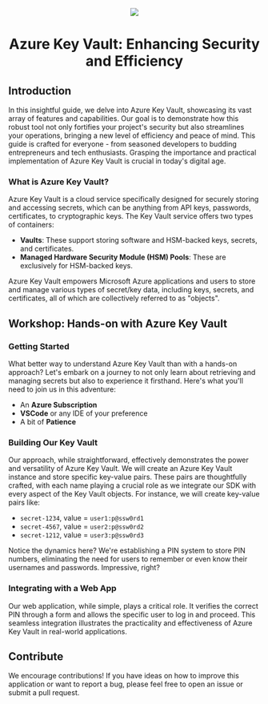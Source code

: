 <p align="center">
  <a href="https://skillicons.dev">
    <img src="https://skillicons.dev/icons?i=azure,py,html,css,vscode" />
  </a>
</p>

<h1 align="center">Azure Key Vault: Enhancing Security and Efficiency</h1>


## Introduction

In this insightful guide, we delve into Azure Key Vault, showcasing its vast array of features and capabilities. Our goal is to demonstrate how this robust tool not only fortifies your project's security but also streamlines your operations, bringing a new level of efficiency and peace of mind. This guide is crafted for everyone - from seasoned developers to budding entrepreneurs and tech enthusiasts. Grasping the importance and practical implementation of Azure Key Vault is crucial in today's digital age.

### What is Azure Key Vault?

Azure Key Vault is a cloud service specifically designed for securely storing and accessing secrets, which can be anything from API keys, passwords, certificates, to cryptographic keys. The Key Vault service offers two types of containers: 
- **Vaults**: These support storing software and HSM-backed keys, secrets, and certificates.
- **Managed Hardware Security Module (HSM) Pools**: These are exclusively for HSM-backed keys.

Azure Key Vault empowers Microsoft Azure applications and users to store and manage various types of secret/key data, including keys, secrets, and certificates, all of which are collectively referred to as "objects".

## Workshop: Hands-on with Azure Key Vault

### Getting Started

What better way to understand Azure Key Vault than with a hands-on approach? Let's embark on a journey to not only learn about retrieving and managing secrets but also to experience it firsthand. Here's what you'll need to join us in this adventure:

- An **Azure Subscription**
- **VSCode** or any IDE of your preference
- A bit of **Patience**

### Building Our Key Vault

Our approach, while straightforward, effectively demonstrates the power and versatility of Azure Key Vault. We will create an Azure Key Vault instance and store specific key-value pairs. These pairs are thoughtfully crafted, with each name playing a crucial role as we integrate our SDK with every aspect of the Key Vault objects. For instance, we will create key-value pairs like:

- `secret-1234`, value = `user1:p@ssw0rd1`
- `secret-4567`, value = `user2:p@ssw0rd2`
- `secret-1212`, value = `user3:p@ssw0rd3`

Notice the dynamics here? We're establishing a PIN system to store PIN numbers, eliminating the need for users to remember or even know their usernames and passwords. Impressive, right?

### Integrating with a Web App

Our web application, while simple, plays a critical role. It verifies the correct PIN through a form and allows the specific user to log in and proceed. This seamless integration illustrates the practicality and effectiveness of Azure Key Vault in real-world applications.

## Contribute

We encourage contributions! If you have ideas on how to improve this application or want to report a bug, please feel free to open an issue or submit a pull request.
